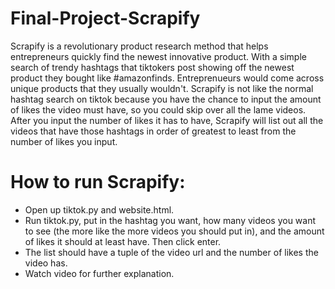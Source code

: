 # Final-Project-Scrapify
Scrapify is a revolutionary product research method that helps entrepreneurs quickly find the newest innovative product. With a simple search of trendy hashtags that tiktokers post showing off the newest product they bought like #amazonfinds. Entreprenueurs would come across unique products that they usually wouldn't. Scrapify is not like the normal hashtag search on tiktok because you have the chance to input the amount of likes the video must have, so you could skip over all the lame videos. After you input the number of likes it has to have, Scrapify will list out all the videos that have those hashtags in order of greatest to least from the number of likes you input.

# How to run Scrapify:
- Open up tiktok.py and website.html.
- Run tiktok.py, put in the hashtag you want, how many videos you want to see (the more like the more videos you should put in), and the amount of likes it should at least have. Then click enter.
- The list should have a tuple of the video url and the number of likes the video has. 
- Watch video for further explanation.

